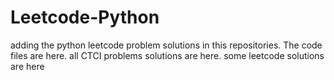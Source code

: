# Leetcode-Python
adding the python leetcode problem solutions in this repositories. 
The code files are here.
all CTCI problems solutions are here.
some leetcode solutions are here




